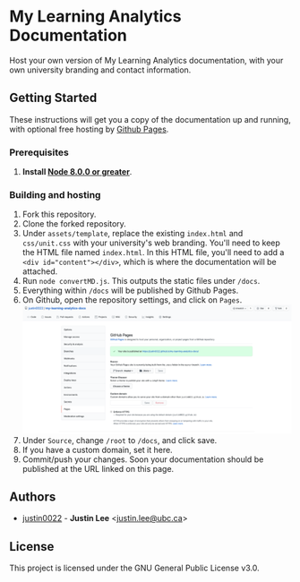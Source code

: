 # My Learning Analytics Documentation
Host your own version of My Learning Analytics documentation, with your own university branding and contact information.

## Getting Started
These instructions will get you a copy of the documentation up and running, with optional free hosting by [Github Pages](https://pages.github.com/).

### Prerequisites
1. **Install [Node 8.0.0 or greater](https://nodejs.org)**.

### Building and hosting
1. Fork this repository.
1. Clone the forked repository.
1. Under `assets/template`, replace the existing `index.html` and `css/unit.css` with your university's web branding. You'll need to keep the HTML file named `index.html`. In this HTML file, you'll need to add a `<div id="content"></div>`, which is where the documentation will be attached.
1. Run `node convertMD.js`. This outputs the static files under `/docs`.
1. Everything within `/docs` will be published by Github Pages.
1. On Github, open the repository settings, and click on `Pages`.
  ![Github Pages Setting](./github_pages.png)
1. Under `Source`, change `/root` to `/docs`, and click save.
1. If you have a custom domain, set it here.
1. Commit/push your changes. Soon your documentation should be published at the URL linked on this page.

## Authors

* [justin0022](https://github.com/justin0022) -
**Justin Lee** &lt;justin.lee@ubc.ca&gt;

## License

This project is licensed under the GNU General Public License v3.0.